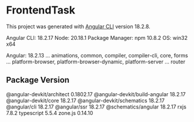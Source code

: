 # FrontendTask

This project was generated with [Angular CLI](https://github.com/angular/angular-cli) version 18.2.8.

Angular CLI: 18.2.17
Node: 20.18.1
Package Manager: npm 10.8.2
OS: win32 x64

Angular: 18.2.13
... animations, common, compiler, compiler-cli, core, forms
... platform-browser, platform-browser-dynamic, platform-server
... router

Package                         Version
---------------------------------------------------------
@angular-devkit/architect       0.1802.17
@angular-devkit/build-angular   18.2.17
@angular-devkit/core            18.2.17
@angular-devkit/schematics      18.2.17
@angular/cli                    18.2.17
@angular/ssr                    18.2.17
@schematics/angular             18.2.17
rxjs                            7.8.2
typescript                      5.5.4
zone.js                         0.14.10
